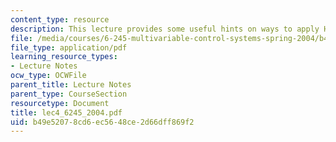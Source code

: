 ```yaml
---
content_type: resource
description: This lecture provides some useful hints on ways to apply H2 optimization.
file: /media/courses/6-245-multivariable-control-systems-spring-2004/b49e52078cd6ec5648ce2d66dff869f2_lec4_6245_2004.pdf
file_type: application/pdf
learning_resource_types:
- Lecture Notes
ocw_type: OCWFile
parent_title: Lecture Notes
parent_type: CourseSection
resourcetype: Document
title: lec4_6245_2004.pdf
uid: b49e5207-8cd6-ec56-48ce-2d66dff869f2
---
```

